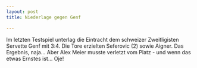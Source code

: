 ```yaml
---
layout: post
title: Niederlage gegen Genf

---
```


Im letzten Testspiel unterlag die Eintracht dem schweizer Zweitligisten Servette Genf mit 3:4. Die Tore erzielten Seferovic (2) sowie Aigner. Das Ergebnis, naja... Aber Alex Meier musste verletzt vom Platz - und wenn das etwas Ernstes ist... Oje!


